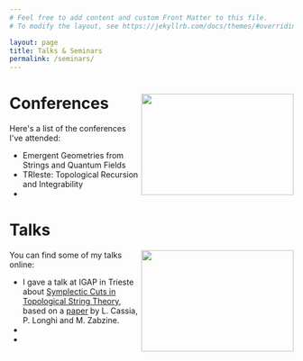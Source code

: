 ```yaml
---
# Feel free to add content and custom Front Matter to this file.
# To modify the layout, see https://jekyllrb.com/docs/themes/#overriding-theme-defaults

layout: page
title: Talks & Seminars
permalink: /seminars/
---
```





<div>
    <img src="blackboard.png"
      align="right" 
      width="270"
      height="180"
      style="float">
  <h1>Conferences</h1>
  <p>Here's a list of the conferences I've attended:
  <ul>
    <li>Emergent Geometries from Strings and Quantum Fields</li>
    <li>TRIeste: Topological Recursion and Integrability</li>
    <li></li>
  </ul>
  </p> 

</div>








<div>
<h1>Talks</h1>
    <img src="blackboard.jpg"
      align="right" 
      width="270"
      height="180"
      style="float">
  <p>You can find some of my talks online:
  <ul>
    <li>I gave a talk at IGAP in Trieste about <a href="https://www.youtube.com/watch?v=1m8jNxSdJEY">Symplectic Cuts in Topological String Theory</a>, based on a <a href="https://arxiv.org/abs/2306.07329">paper</a> by L. Cassia, P. Longhi and M. Zabzine. </li>
    <li></li>
    <li></li>
  </ul>
  </p> 

</div>



